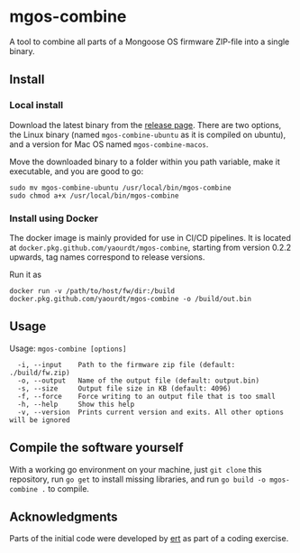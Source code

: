 # mgos-combine

A tool to combine all parts of a Mongoose OS firmware ZIP-file into a single binary.

## Install

### Local install

Download the latest binary from the [release page](https://github.com/yaourdt/mgos-combine/releases).
There are two options, the Linux binary (named `mgos-combine-ubuntu` as it is
compiled on ubuntu), and a version for Mac OS named `mgos-combine-macos`.

Move the downloaded binary to a folder within you path variable, make it
executable, and you are good to go:

```
sudo mv mgos-combine-ubuntu /usr/local/bin/mgos-combine
sudo chmod a+x /usr/local/bin/mgos-combine
```

### Install using Docker

The docker image is mainly provided for use in CI/CD pipelines. It is located at
`docker.pkg.github.com/yaourdt/mgos-combine`, starting from version 0.2.2 upwards,
tag names correspond to release versions.

Run it as

```
docker run -v /path/to/host/fw/dir:/build docker.pkg.github.com/yaourdt/mgos-combine -o /build/out.bin
```

## Usage

Usage: `mgos-combine [options]`

```
  -i, --input    Path to the firmware zip file (default: ./build/fw.zip)
  -o, --output   Name of the output file (default: output.bin)
  -s, --size     Output file size in KB (default: 4096)
  -f, --force    Force writing to an output file that is too small
  -h, --help     Show this help
  -v, --version  Prints current version and exits. All other options will be ignored
```

## Compile the software yourself

With a working go environment on your machine, just `git clone` this repository,
run `go get` to install missing libraries, and run `go build -o mgos-combine .`
to compile.

## Acknowledgments
Parts of the initial code were developed by [ert](https://github.com/ertugrul-sevgili)
as part of a coding exercise.
